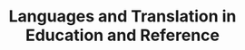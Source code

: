 ---
layout: category
category: languages-translation
title: Languages and Translation in Education and Reference
description: Languages and translation resources are used to learn and understand languages other than one's own, and to translate written or spoken content from one language to another.
permalink: /languages-translation/
---